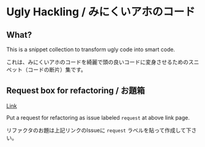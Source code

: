 # Ugly Hackling / みにくいアホのコード
## What?
This is a snippet collection to transform ugly code into smart code.

これは、みにくいアホのコードを綺麗で頭の良いコードに変身させるためのスニペット（コードの断片）集です。

## Request box for refactoring / お題箱
[Link](https://github.com/simpler-one/code.ugly-hackling/issues)

Put a request for refactoring as issue labeled `request` at above link page.

リファクタのお題は上記リンクのIssueに `request` ラベルを貼って作成して下さい。
